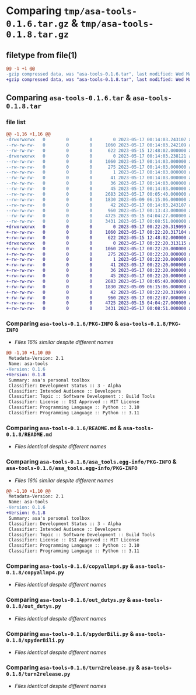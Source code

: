 # Comparing `tmp/asa-tools-0.1.6.tar.gz` & `tmp/asa-tools-0.1.8.tar.gz`

## filetype from file(1)

```diff
@@ -1 +1 @@
-gzip compressed data, was "asa-tools-0.1.6.tar", last modified: Wed May 17 00:14:03 2023, max compression
+gzip compressed data, was "asa-tools-0.1.8.tar", last modified: Wed May 17 00:22:20 2023, max compression
```

## Comparing `asa-tools-0.1.6.tar` & `asa-tools-0.1.8.tar`

### file list

```diff
@@ -1,16 +1,16 @@
-drwxrwxrwx   0        0        0        0 2023-05-17 00:14:03.243107 asa-tools-0.1.6/
--rw-rw-rw-   0        0        0     1060 2023-05-17 00:14:03.242109 asa-tools-0.1.6/PKG-INFO
--rw-rw-rw-   0        0        0      622 2023-05-15 12:48:02.000000 asa-tools-0.1.6/README.md
-drwxrwxrwx   0        0        0        0 2023-05-17 00:14:03.238121 asa-tools-0.1.6/asa_tools.egg-info/
--rw-rw-rw-   0        0        0     1060 2023-05-17 00:14:03.000000 asa-tools-0.1.6/asa_tools.egg-info/PKG-INFO
--rw-rw-rw-   0        0        0      275 2023-05-17 00:14:03.000000 asa-tools-0.1.6/asa_tools.egg-info/SOURCES.txt
--rw-rw-rw-   0        0        0        1 2023-05-17 00:14:03.000000 asa-tools-0.1.6/asa_tools.egg-info/dependency_links.txt
--rw-rw-rw-   0        0        0       41 2023-05-17 00:14:03.000000 asa-tools-0.1.6/asa_tools.egg-info/entry_points.txt
--rw-rw-rw-   0        0        0       36 2023-05-17 00:14:03.000000 asa-tools-0.1.6/asa_tools.egg-info/requires.txt
--rw-rw-rw-   0        0        0       45 2023-05-17 00:14:03.000000 asa-tools-0.1.6/asa_tools.egg-info/top_level.txt
--rw-rw-rw-   0        0        0     2683 2023-05-17 00:05:40.000000 asa-tools-0.1.6/copyallmp4.py
--rw-rw-rw-   0        0        0     1830 2023-05-09 06:15:06.000000 asa-tools-0.1.6/out_dutys.py
--rw-rw-rw-   0        0        0       42 2023-05-17 00:14:03.243107 asa-tools-0.1.6/setup.cfg
--rw-rw-rw-   0        0        0      960 2023-05-17 00:13:43.000000 asa-tools-0.1.6/setup.py
--rw-rw-rw-   0        0        0     4725 2023-05-15 04:04:27.000000 asa-tools-0.1.6/spyderBili.py
--rw-rw-rw-   0        0        0     3431 2023-05-17 00:08:51.000000 asa-tools-0.1.6/turn2release.py
+drwxrwxrwx   0        0        0        0 2023-05-17 00:22:20.319099 asa-tools-0.1.8/
+-rw-rw-rw-   0        0        0     1060 2023-05-17 00:22:20.317104 asa-tools-0.1.8/PKG-INFO
+-rw-rw-rw-   0        0        0      622 2023-05-15 12:48:02.000000 asa-tools-0.1.8/README.md
+drwxrwxrwx   0        0        0        0 2023-05-17 00:22:20.313115 asa-tools-0.1.8/asa_tools.egg-info/
+-rw-rw-rw-   0        0        0     1060 2023-05-17 00:22:20.000000 asa-tools-0.1.8/asa_tools.egg-info/PKG-INFO
+-rw-rw-rw-   0        0        0      275 2023-05-17 00:22:20.000000 asa-tools-0.1.8/asa_tools.egg-info/SOURCES.txt
+-rw-rw-rw-   0        0        0        1 2023-05-17 00:22:20.000000 asa-tools-0.1.8/asa_tools.egg-info/dependency_links.txt
+-rw-rw-rw-   0        0        0       41 2023-05-17 00:22:20.000000 asa-tools-0.1.8/asa_tools.egg-info/entry_points.txt
+-rw-rw-rw-   0        0        0       36 2023-05-17 00:22:20.000000 asa-tools-0.1.8/asa_tools.egg-info/requires.txt
+-rw-rw-rw-   0        0        0       45 2023-05-17 00:22:20.000000 asa-tools-0.1.8/asa_tools.egg-info/top_level.txt
+-rw-rw-rw-   0        0        0     2683 2023-05-17 00:05:40.000000 asa-tools-0.1.8/copyallmp4.py
+-rw-rw-rw-   0        0        0     1830 2023-05-09 06:15:06.000000 asa-tools-0.1.8/out_dutys.py
+-rw-rw-rw-   0        0        0       42 2023-05-17 00:22:20.319099 asa-tools-0.1.8/setup.cfg
+-rw-rw-rw-   0        0        0      960 2023-05-17 00:22:07.000000 asa-tools-0.1.8/setup.py
+-rw-rw-rw-   0        0        0     4725 2023-05-15 04:04:27.000000 asa-tools-0.1.8/spyderBili.py
+-rw-rw-rw-   0        0        0     3431 2023-05-17 00:08:51.000000 asa-tools-0.1.8/turn2release.py
```

### Comparing `asa-tools-0.1.6/PKG-INFO` & `asa-tools-0.1.8/PKG-INFO`

 * *Files 16% similar despite different names*

```diff
@@ -1,10 +1,10 @@
 Metadata-Version: 2.1
 Name: asa-tools
-Version: 0.1.6
+Version: 0.1.8
 Summary: asa's personal toolbox
 Classifier: Development Status :: 3 - Alpha
 Classifier: Intended Audience :: Developers
 Classifier: Topic :: Software Development :: Build Tools
 Classifier: License :: OSI Approved :: MIT License
 Classifier: Programming Language :: Python :: 3.10
 Classifier: Programming Language :: Python :: 3.11
```

### Comparing `asa-tools-0.1.6/README.md` & `asa-tools-0.1.8/README.md`

 * *Files identical despite different names*

### Comparing `asa-tools-0.1.6/asa_tools.egg-info/PKG-INFO` & `asa-tools-0.1.8/asa_tools.egg-info/PKG-INFO`

 * *Files 16% similar despite different names*

```diff
@@ -1,10 +1,10 @@
 Metadata-Version: 2.1
 Name: asa-tools
-Version: 0.1.6
+Version: 0.1.8
 Summary: asa's personal toolbox
 Classifier: Development Status :: 3 - Alpha
 Classifier: Intended Audience :: Developers
 Classifier: Topic :: Software Development :: Build Tools
 Classifier: License :: OSI Approved :: MIT License
 Classifier: Programming Language :: Python :: 3.10
 Classifier: Programming Language :: Python :: 3.11
```

### Comparing `asa-tools-0.1.6/copyallmp4.py` & `asa-tools-0.1.8/copyallmp4.py`

 * *Files identical despite different names*

### Comparing `asa-tools-0.1.6/out_dutys.py` & `asa-tools-0.1.8/out_dutys.py`

 * *Files identical despite different names*

### Comparing `asa-tools-0.1.6/spyderBili.py` & `asa-tools-0.1.8/spyderBili.py`

 * *Files identical despite different names*

### Comparing `asa-tools-0.1.6/turn2release.py` & `asa-tools-0.1.8/turn2release.py`

 * *Files identical despite different names*

